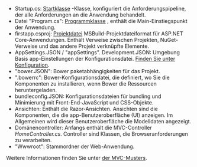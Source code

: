 * Startup.cs: [Startklasse](../fundamentals/startup.md) -Klasse, konfiguriert die Anforderungspipeline, der alle Anforderungen an die Anwendung behandelt.
* Datei "Program.cs": [Programmklasse](../fundamentals/index.md) , enthält die Main-Einstiegspunkt der Anwendung.
* firstapp.csproj: [Projektdatei](https://docs.microsoft.com/dotnet/articles/core/preview3/tools/csproj) MSBuild-Projektdateiformat für ASP.NET Core-Anwendungen. Enthält Verweise zwischen Projekten, NuGet-Verweise und das andere Projekt verknüpfte Elemente.
* AppSettings.JSON / "appSettings". Development.JSON: Umgebung Basis app-Einstellungen der Konfigurationsdatei. [Finden Sie unter Konfiguration](xref:fundamentals/configuration).
* "bower.JSON": Bower paketabhängigkeiten für das Projekt.
* ".bowerrc": Bower-Konfigurationsdatei, die definiert, wo Sie die Komponenten zu installieren, wenn Bower die Ressourcen heruntergeladen.
* bundleconfig.JSON: Konfigurationsdateien für bundling und Minimierung mit Front-End-JavaScript und CSS-Objekte.
* Ansichten: Enthält die Razor-Ansichten. Ansichten sind die Komponenten, die die app-Benutzeroberfläche (UI) anzeigen. Im Allgemeinen wird dieser Benutzeroberfläche die Modelldaten angezeigt.
* Domänencontroller: Anfangs enthält die MVC-Controller *HomeController.cs*. Controller sind Klassen, die Browseranforderungen zu verarbeiten.
* "Wwwroot": Stammordner der Web-Anwendung.

Weitere Informationen finden Sie unter [der MVC-Musters](xref:mvc/overview).
